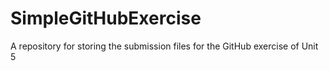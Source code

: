 # SimpleGitHubExercise
A repository for storing the submission files for the GitHub exercise of Unit 5
